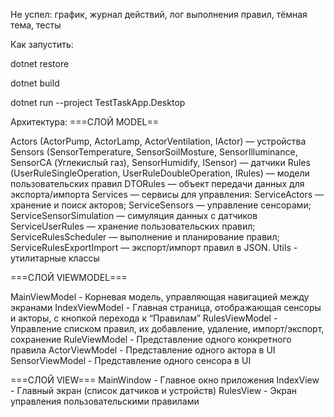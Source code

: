 Не успел: график, журнал действий, лог выполнения правил, тёмная тема, тесты

Как запустить:

dotnet restore

dotnet build

dotnet run --project TestTaskApp.Desktop

Архитектура:
===СЛОЙ MODEL==

Actors (ActorPump, ActorLamp, ActorVentilation, IActor) — устройства
Sensors (SensorTemperature, SensorSoilMosture, SensorIlluminance, SensorCA (Углекислый газ), SensorHumidify, ISensor) — датчики
Rules (UserRuleSingleOperation, UserRuleDoubleOperation, IRules) — модели пользовательских правил
DTORules — объект передачи данных для экспорта/импорта
Services — сервисы для управления:
ServiceActors — хранение и поиск акторов;
ServiceSensors — управление сенсорами;
ServiceSensorSimulation — симуляция данных с датчиков
ServiceUserRules — хранение пользовательских правил;
ServiceRulesScheduler — выполнение и планирование правил;
ServiceRulesExportImport — экспорт/импорт правил  в JSON.
Utils - утилитарные классы

===СЛОЙ VIEWMODEL===

MainViewModel - Корневая модель, управляющая навигацией между экранами
IndexViewModel - Главная страница, отображающая сенсоры и акторы, с кнопкой перехода к “Правилам”
RulesViewModel - Управление списком правил, их добавление, удаление, импорт/экспорт, сохранение
RuleViewModel - Представление одного конкретного правила
ActorViewModel - Представление одного актора в UI
SensorViewModel - Представление одного сенсора в UI

===СЛОЙ VIEW===
MainWindow - Главное окно приложения
IndexView - Главный экран (список датчиков и устройств)
RulesView - Экран управления пользовательскими правилами

